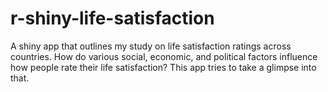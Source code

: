 # r-shiny-life-satisfaction
A shiny app that outlines my study on life satisfaction ratings across countries. How do various social, economic, and political factors influence how people rate their life satisfaction? This app tries to take a glimpse into that. 
